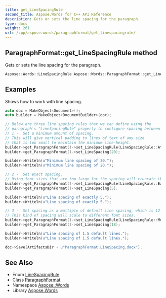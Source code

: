 ```yaml
---
title: get_LineSpacingRule
second_title: Aspose.Words for C++ API Reference
description: Gets or sets the line spacing for the paragraph.
type: docs
weight: 261
url: /cpp/aspose.words/paragraphformat/get_linespacingrule/
---
```

## ParagraphFormat::get_LineSpacingRule method


Gets or sets the line spacing for the paragraph.

```cpp
Aspose::Words::LineSpacingRule Aspose::Words::ParagraphFormat::get_LineSpacingRule()
```


## Examples



Shows how to work with line spacing. 
```cpp
auto doc = MakeObject<Document>();
auto builder = MakeObject<DocumentBuilder>(doc);

// Below are three line spacing rules that we can define using the
// paragraph's "LineSpacingRule" property to configure spacing between paragraphs.
// 1 -  Set a minimum amount of spacing.
// This will give vertical padding to lines of text of any size
// that is too small to maintain the minimum line-height.
builder->get_ParagraphFormat()->set_LineSpacingRule(LineSpacingRule::AtLeast);
builder->get_ParagraphFormat()->set_LineSpacing(20);

builder->Writeln(u"Minimum line spacing of 20.");
builder->Writeln(u"Minimum line spacing of 20.");

// 2 -  Set exact spacing.
// Using font sizes that are too large for the spacing will truncate the text.
builder->get_ParagraphFormat()->set_LineSpacingRule(LineSpacingRule::Exactly);
builder->get_ParagraphFormat()->set_LineSpacing(5);

builder->Writeln(u"Line spacing of exactly 5.");
builder->Writeln(u"Line spacing of exactly 5.");

// 3 -  Set spacing as a multiple of default line spacing, which is 12 points by default.
// This kind of spacing will scale to different font sizes.
builder->get_ParagraphFormat()->set_LineSpacingRule(LineSpacingRule::Multiple);
builder->get_ParagraphFormat()->set_LineSpacing(18);

builder->Writeln(u"Line spacing of 1.5 default lines.");
builder->Writeln(u"Line spacing of 1.5 default lines.");

doc->Save(ArtifactsDir + u"ParagraphFormat.LineSpacing.docx");
```

## See Also

* Enum [LineSpacingRule](../../linespacingrule/)
* Class [ParagraphFormat](../)
* Namespace [Aspose::Words](../../)
* Library [Aspose.Words](../../../)
